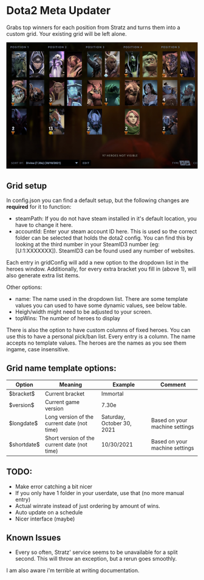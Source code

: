# Dota2 Meta Updater

Grabs top winners for each position from Stratz and turns them into a custom grid. Your existing grid will be left alone.

![Example](/Media/example_1.png?raw=true "Example")

## Grid setup
In config.json you can find a default setup, but the following changes are **required** for it to function:
* steamPath: If you do not have steam installed in it's default location, you have to change it here.
* accountId: Enter your steam account ID here. This is used so the correct folder can be selected that holds the dota2 config. You can find this by looking at the third number in your SteamID3 number (eg: [U:1:XXXXXXX]). SteamID3 can be found used any number of websites.

Each entry in gridConfig will add a new option to the dropdown list in the heroes window. Additionally, for every extra bracket you fill in (above 1), will also generate extra list items.

Other options:
* name: The name used in the dropdown list. There are some template values you can used to have some dynamic values, see below table.
* Heigh/width might need to be adjusted to your screen. 
* topWins: The number of heroes to display

There is also the option to have custom columns of fixed heroes. You can use this to have a personal pick/ban list. Every entry is a column. The name accepts no template values. The heroes are the names as you see them ingame, case insensitive.

## Grid name template options:

| Option      | Meaning                                      | Example                    | Comment                        |
|-------------|----------------------------------------------|----------------------------|--------------------------------|
| \$bracket$   | Current bracket                              | Immortal                   |                                |
| \$version$   | Current game version                         | 7.30e                      |                                |
| \$longdate$  | Long version of the current date (not time)  | Saturday, October 30, 2021 | Based on your machine settings |
| \$shortdate$ | Short version of the current date (not time) | 10/30/2021                 | Based on your machine settings |

## TODO:
* Make error catching a bit nicer
* If you only have 1 folder in your userdate, use that (no more manual entry)
* Actual winrate instead of just ordering by amount of wins.
* Auto update on a schedule
* Nicer interface (maybe)

## Known Issues
* Every so often, Stratz' service seems to be unavailable for a split second. This will throw an exception, but a rerun goes smoothly. 

I am also aware i'm terrible at writing documentation.